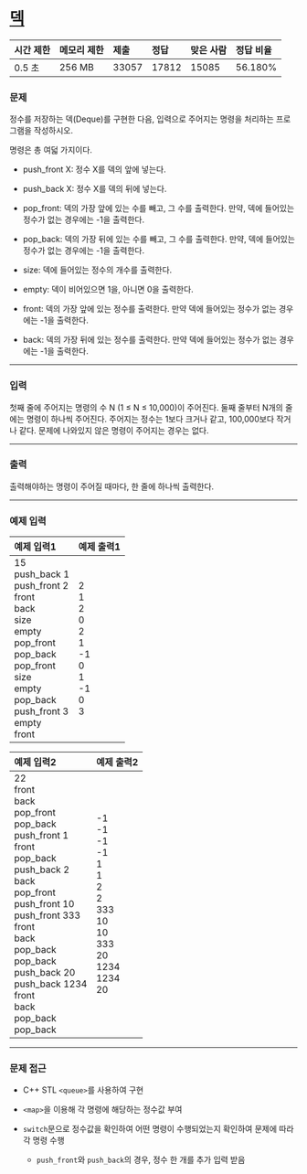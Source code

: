 # [덱](https://www.acmicpc.net/problem/10866)

<div align = center>

| 시간 제한 | 메모리 제한 | 제출  | 정답  | 맞은 사람 | 정답 비율 |
| :-------- | :---------- | :---- | :---- | :-------- | :-------- |
| 0.5 초    | 256 MB      | 33057 | 17812 | 15085     | 56.180%   |

</div>

### 문제

정수를 저장하는 덱(Deque)를 구현한 다음, 입력으로 주어지는 명령을 처리하는 프로그램을 작성하시오.

명령은 총 여덟 가지이다.

  - push_front X: 정수 X를 덱의 앞에 넣는다.

  - push_back X: 정수 X를 덱의 뒤에 넣는다.

  - pop_front: 덱의 가장 앞에 있는 수를 빼고, 그 수를 출력한다. 만약, 덱에 들어있는 정수가 없는 경우에는 -1을 출력한다.

  - pop_back: 덱의 가장 뒤에 있는 수를 빼고, 그 수를 출력한다. 만약, 덱에 들어있는 정수가 없는 경우에는 -1을 출력한다.

  - size: 덱에 들어있는 정수의 개수를 출력한다.

  - empty: 덱이 비어있으면 1을, 아니면 0을 출력한다.

  - front: 덱의 가장 앞에 있는 정수를 출력한다. 만약 덱에 들어있는 정수가 없는 경우에는 -1을 출력한다.

  - back: 덱의 가장 뒤에 있는 정수를 출력한다. 만약 덱에 들어있는 정수가 없는 경우에는 -1을 출력한다.

---

### 입력

첫째 줄에 주어지는 명령의 수 N (1 ≤ N ≤ 10,000)이 주어진다. 둘째 줄부터 N개의 줄에는 명령이 하나씩 주어진다. 주어지는 정수는 1보다 크거나 같고, 100,000보다 작거나 같다. 문제에 나와있지 않은 명령이 주어지는 경우는 없다.

---

### 출력

출력해야하는 명령이 주어질 때마다, 한 줄에 하나씩 출력한다.

---

### 예제 입력

| 예제 입력1                                                                                                                                                                              | 예제 출력1                                                            |
| :-------------------------------------------------------------------------------------------------------------------------------------------------------------------------------------- | :-------------------------------------------------------------------- |
| 15<br/>push_back 1<br/>push_front 2<br/>front<br/>back<br/>size<br/>empty<br/>pop_front<br/>pop_back<br/>pop_front<br/>size<br/>empty<br/>pop_back<br/>push_front 3<br/>empty<br/>front | 2<br/>1<br/>2<br/>0<br/>2<br/>1<br/>-1<br/>0<br/>1<br/>-1<br/>0<br/>3 |

| 예제 입력2                                                                                                                                                                                                                                                                                         | 예제 출력2                                                                                                    |
| :------------------------------------------------------------------------------------------------------------------------------------------------------------------------------------------------------------------------------------------------------------------------------------------------- | :------------------------------------------------------------------------------------------------------------ |
| 22<br/>front<br/>back<br/>pop_front<br/>pop_back<br/>push_front 1<br/>front<br/>pop_back<br/>push_back 2<br/>back<br/>pop_front<br/>push_front 10<br/>push_front 333<br/>front<br/>back<br/>pop_back<br/>pop_back<br/>push_back 20<br/>push_back 1234<br/>front<br/>back<br/>pop_back<br/>pop_back | -1<br/>-1<br/>-1<br/>-1<br/>1<br/>1<br/>2<br/>2<br/>333<br/>10<br/>10<br/>333<br/>20<br/>1234<br/>1234<br/>20 |

---

### 문제 접근
  
  - C++ STL `<queue>`를 사용하여 구현

  - `<map>`을 이용해 각 명령에 해당하는 정수값 부여

  - `switch`문으로 정수값을 확인하여 어떤 명령이 수행되었는지 확인하여 문제에 따라 각 명령 수행

    - `push_front`와 `push_back`의 경우, 정수 한 개를 추가 입력 받음